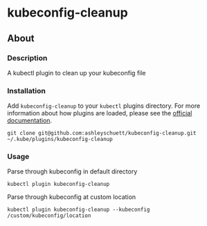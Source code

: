# kubeconfig-cleanup

## About

### Description
A kubectl plugin to clean up your kubeconfig file

### Installation
Add `kubeconfig-cleanup` to your `kubectl` plugins directory. For more information about how plugins are loaded, please see the [official documentation](https://kubernetes.io/docs/tasks/extend-kubectl/kubectl-plugins/).
```
git clone git@github.com:ashleyschuett/kubeconfig-cleanup.git ~/.kube/plugins/kubeconfig-cleanup
```

### Usage
Parse through kubeconfig in default directory
```
kubectl plugin kubeconfig-cleanup
```

Parse through kubeconfig at custom location
```
kubectl plugin kubeconfig-cleanup --kubeconfig /custom/kubeconfig/location
```
